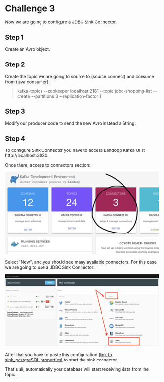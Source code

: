 # Challenge 3

Now we are going to configure a JDBC Sink Connector. 

## Step 1
Create an Avro object.

## Step 2
Create the topic we are going to source to (source connect) and consume from (java consumer):
> kafka-topics --zookeeper localhost:2181 --topic jdbc-shopping-list --create --partitions 3 --replication-factor 1

## Step 3
Modify our producer code to send the new Avro instead a String.

## Step 4
To configure Sink Connector you have to access Landoop Kafka UI at http://localhost:3030.

Once there, access to connectors section:

![connectors_step1](connectors_step1.png?raw=true "PoC Structure") 

Select "New", and you should see many available connectors. For this case we are going to use a JDBC Sink Connector:

![connectors_sink_jdbc](connectors_sink_jdbc.png?raw=true "PoC Structure") 

After that you have to paste this configuration [(link to sink_postgreSQL.properties)](connect/sink_postgreSQL.properties) to start the sink connector.

That's all, automatically your database will start receiving data from the topic.


